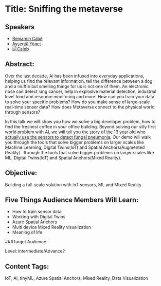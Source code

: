 # Title: Sniffing the metaverse

## Speakers

- [Benjamin Cabé](https://twitter.com/kartben)
- [Ayşegül Yönet](https://twitter.com/AysSomething)
- [![Caleb](http://img.youtube.com/vi/tjDL8w1afjw/0.jpg)](https://youtu.be/tjDL8w1afjw?t=331)

## Abstract:

Over the last decade, AI has been infused into everyday applications, helping us find the relevant information, tell the difference between a dog and a muffin but smelling things for us is not one of them. An electronic nose can detect lung cancer, help in explosive material detection, industrial level food and resource monitoring and more. How can you train your data to solve your specific problems? How do you make sense of large-scale real-time sensor data? How does Metaverse connect to the physical world through sensors?

In this talk we will show you how we solve a big developer problem, how to find the freshest coffee in your office building. Beyond solving our silly first world problem with AI, we will tell you [the story of the 13 year old who actually use the sensors to detect fungal pneumonia](https://blog.benjamin-cabe.com/2022/02/16/how-a-13-year-old-used-my-artificial-nose-to-diagnose-pneumonia).
Our demo will walk you through the tools that solve bigger problems on larger scales like Machine Learning, Digital Twins(IoT) and Spatial Anchors(Augmented Reality) . 
 through the tools that solve bigger problems on larger scales like ML, Digital Twins(IoT) and Spatial Anchors(Mixed Reality).

## Objective:

Building a full-scale solution with IoT sensors, ML and Mixed Reality

## Five Things Audience Members Will Learn:

- How to train sensor data
- Working with Digital Twins
- Azure Spatial Anchors
- Multi device Mixed Reality visualization
- Meaning of life

###Target Audience:

Level: Intermediate/Advance?

## Content Tags:

IoT, AI, tinyML, Azure Spatial Anchors, Mixed Reality, Data Visualization

